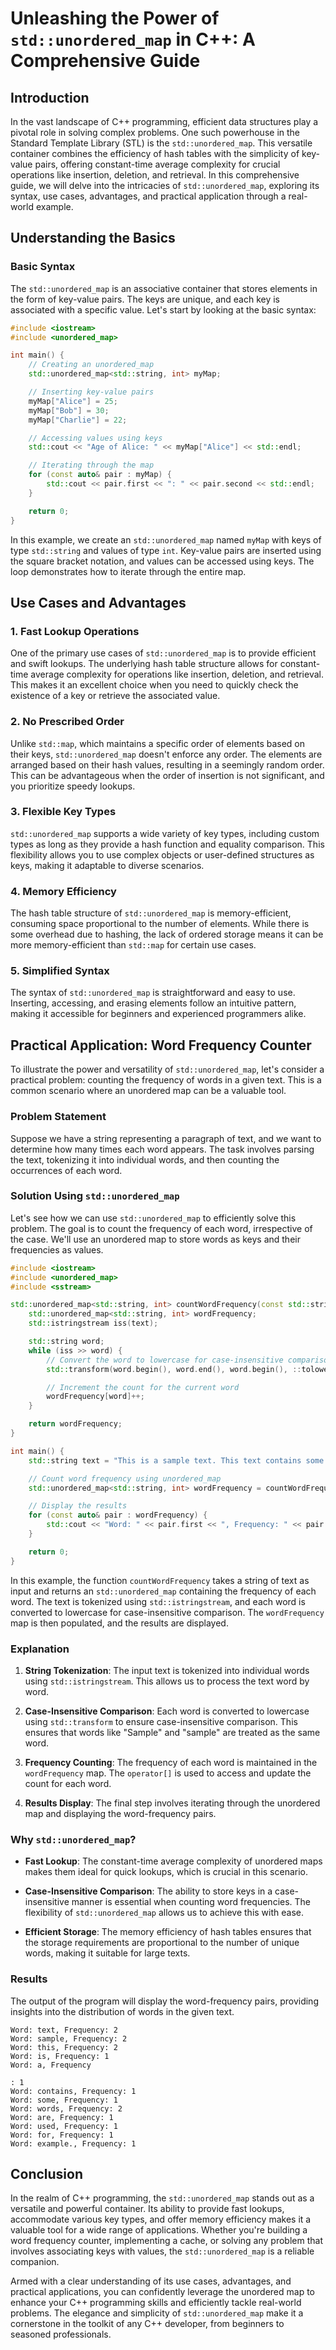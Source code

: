 # Unleashing the Power of `std::unordered_map` in C++: A Comprehensive Guide

## Introduction

In the vast landscape of C++ programming, efficient data structures play a pivotal role in solving complex problems. One such powerhouse in the Standard Template Library (STL) is the `std::unordered_map`. This versatile container combines the efficiency of hash tables with the simplicity of key-value pairs, offering constant-time average complexity for crucial operations like insertion, deletion, and retrieval. In this comprehensive guide, we will delve into the intricacies of `std::unordered_map`, exploring its syntax, use cases, advantages, and practical application through a real-world example.

## Understanding the Basics

### Basic Syntax

The `std::unordered_map` is an associative container that stores elements in the form of key-value pairs. The keys are unique, and each key is associated with a specific value. Let's start by looking at the basic syntax:

```cpp
#include <iostream>
#include <unordered_map>

int main() {
    // Creating an unordered_map
    std::unordered_map<std::string, int> myMap;

    // Inserting key-value pairs
    myMap["Alice"] = 25;
    myMap["Bob"] = 30;
    myMap["Charlie"] = 22;

    // Accessing values using keys
    std::cout << "Age of Alice: " << myMap["Alice"] << std::endl;

    // Iterating through the map
    for (const auto& pair : myMap) {
        std::cout << pair.first << ": " << pair.second << std::endl;
    }

    return 0;
}
```

In this example, we create an `std::unordered_map` named `myMap` with keys of type `std::string` and values of type `int`. Key-value pairs are inserted using the square bracket notation, and values can be accessed using keys. The loop demonstrates how to iterate through the entire map.

## Use Cases and Advantages

### 1. Fast Lookup Operations

One of the primary use cases of `std::unordered_map` is to provide efficient and swift lookups. The underlying hash table structure allows for constant-time average complexity for operations like insertion, deletion, and retrieval. This makes it an excellent choice when you need to quickly check the existence of a key or retrieve the associated value.

### 2. No Prescribed Order

Unlike `std::map`, which maintains a specific order of elements based on their keys, `std::unordered_map` doesn't enforce any order. The elements are arranged based on their hash values, resulting in a seemingly random order. This can be advantageous when the order of insertion is not significant, and you prioritize speedy lookups.

### 3. Flexible Key Types

`std::unordered_map` supports a wide variety of key types, including custom types as long as they provide a hash function and equality comparison. This flexibility allows you to use complex objects or user-defined structures as keys, making it adaptable to diverse scenarios.

### 4. Memory Efficiency

The hash table structure of `std::unordered_map` is memory-efficient, consuming space proportional to the number of elements. While there is some overhead due to hashing, the lack of ordered storage means it can be more memory-efficient than `std::map` for certain use cases.

### 5. Simplified Syntax

The syntax of `std::unordered_map` is straightforward and easy to use. Inserting, accessing, and erasing elements follow an intuitive pattern, making it accessible for beginners and experienced programmers alike.

## Practical Application: Word Frequency Counter

To illustrate the power and versatility of `std::unordered_map`, let's consider a practical problem: counting the frequency of words in a given text. This is a common scenario where an unordered map can be a valuable tool.

### Problem Statement

Suppose we have a string representing a paragraph of text, and we want to determine how many times each word appears. The task involves parsing the text, tokenizing it into individual words, and then counting the occurrences of each word.

### Solution Using `std::unordered_map`

Let's see how we can use `std::unordered_map` to efficiently solve this problem. The goal is to count the frequency of each word, irrespective of the case. We'll use an unordered map to store words as keys and their frequencies as values.

```cpp
#include <iostream>
#include <unordered_map>
#include <sstream>

std::unordered_map<std::string, int> countWordFrequency(const std::string& text) {
    std::unordered_map<std::string, int> wordFrequency;
    std::istringstream iss(text);

    std::string word;
    while (iss >> word) {
        // Convert the word to lowercase for case-insensitive comparison
        std::transform(word.begin(), word.end(), word.begin(), ::tolower);

        // Increment the count for the current word
        wordFrequency[word]++;
    }

    return wordFrequency;
}

int main() {
    std::string text = "This is a sample text. This text contains some words. Sample words are used for this example.";

    // Count word frequency using unordered_map
    std::unordered_map<std::string, int> wordFrequency = countWordFrequency(text);

    // Display the results
    for (const auto& pair : wordFrequency) {
        std::cout << "Word: " << pair.first << ", Frequency: " << pair.second << std::endl;
    }

    return 0;
}
```

In this example, the function `countWordFrequency` takes a string of text as input and returns an `std::unordered_map` containing the frequency of each word. The text is tokenized using `std::istringstream`, and each word is converted to lowercase for case-insensitive comparison. The `wordFrequency` map is then populated, and the results are displayed.

### Explanation

1. **String Tokenization**: The input text is tokenized into individual words using `std::istringstream`. This allows us to process the text word by word.

2. **Case-Insensitive Comparison**: Each word is converted to lowercase using `std::transform` to ensure case-insensitive comparison. This ensures that words like "Sample" and "sample" are treated as the same word.

3. **Frequency Counting**: The frequency of each word is maintained in the `wordFrequency` map. The `operator[]` is used to access and update the count for each word.

4. **Results Display**: The final step involves iterating through the unordered map and displaying the word-frequency pairs.

### Why `std::unordered_map`?

- **Fast Lookup**: The constant-time average complexity of unordered maps makes them ideal for quick lookups, which is crucial in this scenario.

- **Case-Insensitive Comparison**: The ability to store keys in a case-insensitive manner is essential when counting word frequencies. The flexibility of `std::unordered_map` allows us to achieve this with ease.

- **Efficient Storage**: The memory efficiency of hash tables ensures that the storage requirements are proportional to the number of unique words, making it suitable for large texts.

### Results

The output of the program will display the word-frequency pairs, providing insights into the distribution of words in the given text.

```
Word: text, Frequency: 2
Word: sample, Frequency: 2
Word: this, Frequency: 2
Word: is, Frequency: 1
Word: a, Frequency

: 1
Word: contains, Frequency: 1
Word: some, Frequency: 1
Word: words, Frequency: 2
Word: are, Frequency: 1
Word: used, Frequency: 1
Word: for, Frequency: 1
Word: example., Frequency: 1
```

## Conclusion

In the realm of C++ programming, the `std::unordered_map` stands out as a versatile and powerful container. Its ability to provide fast lookups, accommodate various key types, and offer memory efficiency makes it a valuable tool for a wide range of applications. Whether you're building a word frequency counter, implementing a cache, or solving any problem that involves associating keys with values, the `std::unordered_map` is a reliable companion.

Armed with a clear understanding of its use cases, advantages, and practical applications, you can confidently leverage the unordered map to enhance your C++ programming skills and efficiently tackle real-world problems. The elegance and simplicity of `std::unordered_map` make it a cornerstone in the toolkit of any C++ developer, from beginners to seasoned professionals.